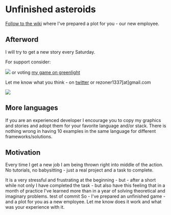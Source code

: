 # Unfinished asteroids

[Follow to the wiki](https://github.com/rezoner/unfinished-asteroids/wiki) where I've prepared a plot for you - our new employee.

## Afterword

I will try to get a new story every Saturday.

For support consider: 

[<img src="https://raw.githubusercontent.com/twolfson/gittip-badge/0.1.0/dist/gittip.png">](http://gratipay.com/rezoner/) or voting [my game on greenlight](http://steamcommunity.com/sharedfiles/filedetails/stats/214144938)

Let me know what you think - on [twitter](http://twitter.com/rezoner) or rezoner1337[at]gmail.com

<img src="http://i.imgur.com/XCCzd6f.png">

## More languages

If you are an experienced developer I encourage you to copy my graphics and stories and adopt them for your favorite language and/or stack. There is nothing wrong in having 10 examples in the same language for different frameworks/solutions.

## Motivation

Every time I get a new job I am being thrown right into middle of the action. No tutorials, no babysitting - just a real project and a task to complete.

It is a very stressful and frustrating at the beginning - but - after a short while not only I have completed the task - but also have this feeling that in a month of practice I've learned more than in a year of solving theoretical and imaginary problems.
test of commit
So - I've prepared an unfinished game - and a plot for you as a new employee. 
Let me know does it work and what was your experience with it.
